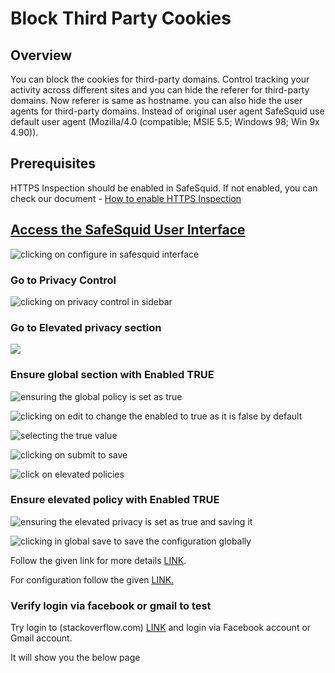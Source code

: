 # Block Third Party Cookies

## Overview

You can block the cookies for third-party domains. Control tracking your activity across different sites and you can hide the referer for third-party domains. Now referer is same as hostname. you can also hide the user agents for third-party domains. Instead of original user agent SafeSquid use default user agent (Mozilla/4.0 (compatible; MSIE 5.5; Windows 98; Win 9x 4.90)).

## Prerequisites

HTTPS Inspection should be enabled in SafeSquid. If not enabled, you can check our document - [How to enable HTTPS Inspection](https://help.safesquid.com/portal/en/kb/articles/setup-https-inspection)

## [Access the SafeSquid User Interface](https://help.safesquid.com/portal/en/kb/articles/access-the-safesquid-user-interface)

![clicking on configure in safesquid interface](/img/How_To/block_third_party_cookies/image1.webp)

### Go to Privacy Control

![clicking on privacy control in sidebar](/img/How_To/block_third_party_cookies/image2.webp)

### Go to Elevated privacy section

![](/img/How_To/block_third_party_cookies/image3.webp)

### Ensure global section with Enabled TRUE

![ensuring the global policy is set as true](/img/How_To/block_third_party_cookies/image4.webp)

![clicking on edit to change the enabled to true as it is false by default](/img/How_To/block_third_party_cookies/image5.webp)

![selecting the true value](/img/How_To/block_third_party_cookies/image6.webp)

![clicking on submit to save](/img/How_To/block_third_party_cookies/image7.webp)

![click on elevated policies ](/img/How_To/block_third_party_cookies/image8.webp)

### Ensure elevated policy with Enabled TRUE

![ensuring the elevated privacy is set as true and saving it](/img/How_To/block_third_party_cookies/image9.webp)

![clicking in global save to save the configuration globally](/img/How_To/block_third_party_cookies/image10.webp)

Follow the given link for more details [LINK](https://help.safesquid.com/portal/en/kb/articles/elevated-privacy).

For configuration follow the given [LINK.](https://help.safesquid.com/portal/en/kb/articles/https-inspection)

### Verify login via facebook or gmail to test

Try login to (stackoverflow.com) [LINK](https://stackoverflow.com/) and login via Facebook account or Gmail account.

It will show you the below page
